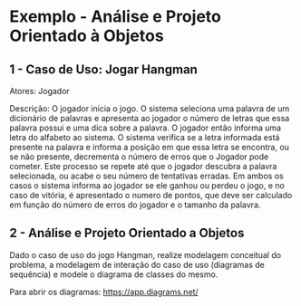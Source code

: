 # Exemplo - Análise e Projeto Orientado à Objetos
## 1 - Caso de Uso: Jogar Hangman

Atores: Jogador

Descrição: O jogador inicia o jogo. O sistema seleciona uma palavra de um dicionário de palavras e
apresenta ao jogador o número de letras que essa palavra possui e uma dica sobre a palavra. O jogador
então informa uma letra do alfabeto ao sistema. O sistema verifica se a letra informada está presente
na palavra e informa a posição em que essa letra se encontra, ou se não presente, decrementa o número
de erros que o Jogador pode cometer. Este processo se repete até que o jogador descubra a palavra
selecionada, ou acabe o seu número de tentativas erradas. Em ambos os casos o sistema informa ao
jogador se ele ganhou ou perdeu o jogo, e no caso de vitória, é apresentado o numero de pontos, que deve
ser calculado em função do número de erros do jogador e o tamanho da palavra.

## 2 - Análise e Projeto Orientado a Objetos

Dado o caso de uso do jogo Hangman, realize modelagem conceitual do problema, a modelagem de
interação do caso de uso (diagramas de sequência) e modele o diagrama de classes do mesmo.


Para abrir os diagramas: https://app.diagrams.net/
